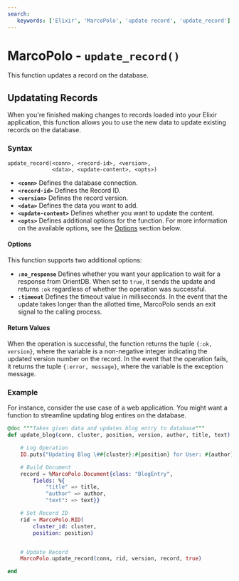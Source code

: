 ```yaml
---
search:
   keywords: ['Elixir', 'MarcoPolo', 'update record', 'update_record']
---
```


# MarcoPolo - `update_record()`

This function updates a record on the database.

## Updatating Records

When you're finished making changes to records loaded into your Elixir application, this function allows you to use the new data to update existing records on the database.


### Syntax

```
update_record(<conn>, <record-id>, <version>, 
              <data>, <update-content>, <opts>)
```


- **`<conn>`** Defines the database connection.
- **`<record-id>`** Defines the Record ID.
- **`<version>`** Defines the record version.
- **`<data>`** Defines the data you want to add.
- **`<update-content>`** Defines whether you want to update the content.
- **`<opts>`** Defines additional options for the function.  For more information on the available options, see the [Options](#options) section below.

#### Options

This function supports two additional options:

- **`:no_response`** Defines whether you want your application to wait for a response from OrientDB.  When set to `true`, it sends the update and returns `:ok` regardless of whether the operation was successful.
- **`:timeout`** Defines the timeout value in milliseconds.  In the event that the update takes longer than the allotted time, MarcoPolo sends an exit signal to the calling process.

#### Return Values

When the operation is successful, the function returns the tuple `{:ok, version}`, where the variable is a non-negative integer indicating the updated version number on the record.  In the event that the operation fails, it returns the tuple `{:error, message}`, where the variable is the exception message.


### Example

For instance, consider the use case of a web application.  You might want a function to streamline updating blog entires on the database.

```elixir
@doc """Takes given data and updates blog entry to database"""
def update_blog(conn, cluster, position, version, author, title, text) do

	# Log Operation
	IO.puts("Updating Blog \##{cluster}:#{position} for User: #{author}")

	# Build Document
	record = %MarcoPolo.Document{class: "BlogEntry",
		fields: %{
			"title" => title,
			"author" => author,
			"text": => text}}

	# Set Record ID
	rid = MarcoPolo.RID(
		cluster_id: cluster, 
		position: position)


	# Update Record
	MarcoPolo.update_record(conn, rid, version, record, true)

end
```


